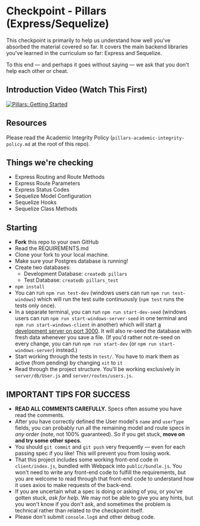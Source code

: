 # Checkpoint - Pillars (Express/Sequelize)

This checkpoint is primarily to help us understand how well you've absorbed the material covered so far. It covers the main backend libraries you've learned in the curriculum so far: Express and Sequelize.

To this end — and perhaps it goes without saying — we ask that you don't help each other or cheat.

## Introduction Video (Watch This First)

[![Pillars: Getting Started](https://img.youtube.com/vi/XERflPFkcjg/0.jpg)](https://youtu.be/XERflPFkcjg)

## Resources

Please read the Academic Integrity Policy (`pillars-academic-integrity-policy.md` at the root of this repo).

## Things we're checking

- Express Routing and Route Methods
- Express Route Parameters
- Express Status Codes
- Sequelize Model Configuration
- Sequelize Hooks
- Sequelize Class Methods

## Starting

- **Fork** this repo to your own GitHub
- Read the REQUIREMENTS.md
- Clone your fork to your local machine.
- Make sure your Postgres database is running!
- Create two databases:
  - Development Database: `createdb pillars`
  - Test Database: `createdb pillars_test`
- `npm install`
- You can run `npm run test-dev` (windows users can run `npm run test-windows`) which will run the test suite continuously (`npm test` runs the tests only once).
- In a separate terminal, you can run `npm run start-dev-seed` (windows users can run `npm run start-windows-server-seed` in one terminal and `npm run start-windows-client` in another) which will start [a development server on port 3000](http://localhost:3000). It will also re-seed the database with fresh data whenever you save a file. (If you'd rather not re-seed on every change, you can run `npm run start-dev` (or `npm run start-windows-server`) instead.)
- Start working through the tests in `test/`. You have to mark them as active (from pending) by changing `xit` to `it`
- Read through the project structure. You'll be working exclusively in `server/db/User.js` and `server/routes/users.js`.

## IMPORTANT TIPS FOR SUCCESS

- **READ ALL COMMENTS CAREFULLY.** Specs often assume you have read the comments.
- After you have correctly defined the User model's `name` and `userType` fields, you can probably run all the remaining model and route specs in _any order_ (note, not 100% guaranteed). So if you get stuck, **move on and try some other specs**.
- You should `git commit` and `git push` very frequently — even for each passing spec if you like! This will prevent you from losing work.
- That this project includes some working front-end code in `client/index.js`, bundled with Webpack into `public/bundle.js`. You won't need to write any front-end code to fulfill the requirements, but you are welcome to read through that front-end code to understand how it uses axios to make requests of the back-end.
- If you are uncertain what a spec is doing or asking of you, or you've gotten stuck, _ask for help_. We may not be able to give you any hints, but you won't know if you don't ask, and sometimes the problem is technical rather than related to the checkpoint itself.
- Please don't submit `console.log`s and other debug code.
